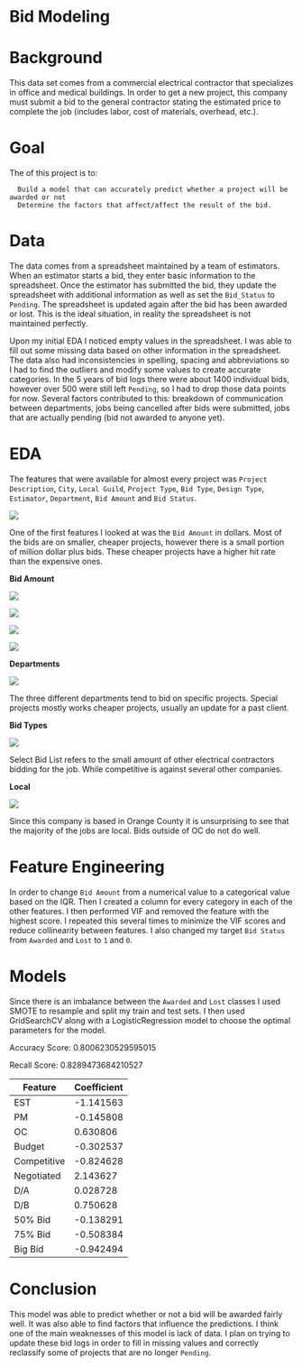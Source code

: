 # Bid Modeling

# Background
This data set comes from a commercial electrical contractor that specializes in office and medical buildings. In order to get a new project, this company must submit a bid to the general contractor stating the estimated price to complete the job (includes labor, cost of materials, overhead, etc.).

# Goal 
The of this project is to:
      
      Build a model that can accurately predict whether a project will be awarded or not 
      Determine the factors that affect/affect the result of the bid.

# Data
The data comes from a spreadsheet maintained by a team of estimators. When an estimator starts a bid, they enter basic information to the spreadsheet. Once the estimator has submitted the bid, they update the spreadsheet with additional information as well as set the `Bid_Status` to `Pending`. The spreadsheet is updated again after the bid has been awarded or lost. This is the ideal situation, in reality the spreadsheet is not maintained perfectly. 

Upon my initial EDA I noticed empty values in the spreadsheet. I was able to fill out some missing data based on other information in the spreadsheet. The data also had inconsistencies in spelling, spacing and abbreviations so I had to find the outliers and modify some values to create accurate categories. In the 5 years of bid logs there were about 1400 individual bids, however over 500 were still left `Pending`, so I had to drop those data points for now. Several factors contributed to this: breakdown of communication between departments, jobs being cancelled after bids were submitted, jobs that are actually pending (bid not awarded to anyone yet).

# EDA
The features that were available for almost every project was `Project Description`, `City`, `Local Guild`, `Project Type`, `Bid Type`, `Design Type`, `Estimator`, `Department`, `Bid Amount` and `Bid Status`.


![](https://github.com/jrp8401/bid_modeling/blob/master/imgs/base_bid.png)


One of the first features I looked at was the `Bid Amount` in dollars. Most of the bids are on smaller, cheaper projects, however there is a small portion of million dollar plus bids. These cheaper projects have a higher hit rate than the expensive ones. 

**Bid Amount**

![](https://github.com/jrp8401/bid_modeling/blob/master/imgs/low_range.png)

![](https://github.com/jrp8401/bid_modeling/blob/master/imgs/mid_low.png)

![](https://github.com/jrp8401/bid_modeling/blob/master/imgs/high_mid.png)

![](https://github.com/jrp8401/bid_modeling/blob/master/imgs/bid_range.png)



**Departments**

![](https://github.com/jrp8401/bid_modeling/blob/master/imgs/departments.png)

The three different departments tend to bid on specific projects.
Special projects mostly works cheaper projects, usually an update for a past client.  


**Bid Types**

![](https://github.com/jrp8401/bid_modeling/blob/master/imgs/bid_type.png)

Select Bid List refers to the small amount of other electrical contractors bidding for the job. 
While competitive is against several other companies. 

**Local**

![](https://github.com/jrp8401/bid_modeling/blob/master/imgs/local.png)

Since this company is based in Orange County it is unsurprising to see that the majority of the jobs are local. 
Bids outside of OC do not do well. 
 
# Feature Engineering
In order to change `Bid Amount` from a numerical value to a categorical value based on the IQR. Then I created a column for every category in each of the other features. I then performed VIF and removed the feature with the highest score. I repeated this several times to minimize the VIF scores and reduce collinearity between features. I also changed my target `Bid Status` from `Awarded` and `Lost` to `1` and `0`.   


# Models
Since there is an imbalance between the `Awarded` and `Lost` classes I used SMOTE to resample and split my train and test sets.
I then used GridSearchCV along with a LogisticRegression model to choose the optimal parameters for the model. 


Accuracy Score: 0.8006230529595015

Recall Score: 0.8289473684210527



Feature |  Coefficient |
| ----------- | ----------- |
| EST | -1.141563 |
| PM | -0.145808 |
| OC | 0.630806 |
| Budget | -0.302537 |
| Competitive | -0.824628 |
| Negotiated | 2.143627 |
| D/A | 0.028728 |
| D/B | 0.750628 |
| 50% Bid | -0.138291 |
| 75% Bid | -0.508384 |
| Big Bid | -0.942494 |

# Conclusion

This model was able to predict whether or not a bid will be awarded fairly well. It was also able to find factors that influence the predictions. I think one of the main weaknesses of this model is lack of data. I plan on trying to update these bid logs in order to fill in missing values and correctly reclassify some of projects that are no longer `Pending`.




